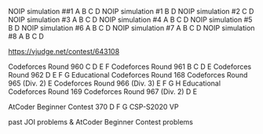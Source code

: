 NOIP simulation ##1 A B C D
NOIP simulation #1 B D
NOIP simulation #2 C D
NOIP simulation #3 A B C D
NOIP simulation #4 A B C D
NOIP simulation #5 B D
NOIP simulation #6 A B C D
NOIP simulation #7 A B C D
NOIP simulation #8 A B C D

https://vjudge.net/contest/643108

Codeforces Round 960 C D E F
Codeforces Round 961 B C D E
Codeforces Round 962 D E F G
Educational Codeforces Round 168
Codeforces Round 965 (Div. 2) E
Codeforces Round 966 (Div. 3) E F G H
Educational Codeforces Round 169
Codeforces Round 967 (Div. 2) D E

AtCoder Beginner Contest 370 D F G
CSP-S2020 VP

past JOI problems & AtCoder Beginner Contest problems